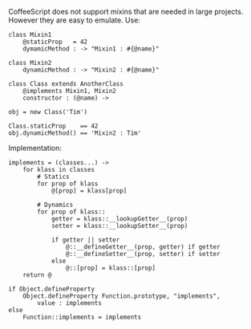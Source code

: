 CoffeeScript does not support mixins that are needed in large projects. However they are easy to emulate.
Use:

	class Mixin1
		@staticProp   = 42
		dymamicMethod : -> "Mixin1 : #{@name}"

	class Mixin2
		dynamicMethod : -> "Mixin2 : #{@name}"

	class Class extends AnotherClass
		@implements Mixin1, Mixin2
		constructor : (@name) ->

	obj = new Class('Tim')

	Class.staticProp    == 42
	obj.dynamicMethod() == 'Mixin2 : Tim'

Implementation:

	implements = (classes...) ->
		for klass in classes
			# Statics
			for prop of klass
				@[prop] = klass[prop]

			# Dynamics
			for prop of klass::
				getter = klass::__lookupGetter__(prop)
				setter = klass::__lookupSetter__(prop)

				if getter || setter
					@::__defineGetter__(prop, getter) if getter
					@::__defineSetter__(prop, setter) if setter
				else
					@::[prop] = klass::[prop]
		return @

	if Object.defineProperty
		Object.defineProperty Function.prototype, "implements",
			value : implements
	else
		Function::implements = implements
